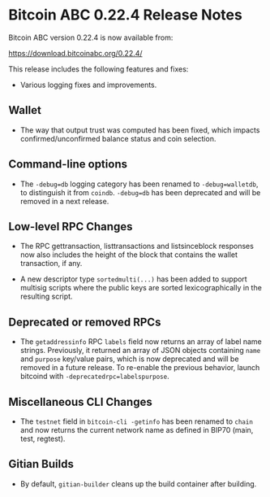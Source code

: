 # Bitcoin ABC 0.22.4 Release Notes

Bitcoin ABC version 0.22.4 is now available from:

  <https://download.bitcoinabc.org/0.22.4/>

This release includes the following features and fixes:
- Various logging fixes and improvements.

Wallet
------
- The way that output trust was computed has been fixed, which impacts
  confirmed/unconfirmed balance status and coin selection.

Command-line options
--------------------
- The `-debug=db` logging category has been renamed to `-debug=walletdb`,
  to distinguish it from `coindb`. `-debug=db` has been deprecated and will
  be removed in a next release.

Low-level RPC Changes
---------------------
- The RPC gettransaction, listtransactions and listsinceblock responses now also
  includes the height of the block that contains the wallet transaction, if any.

- A new descriptor type `sortedmulti(...)` has been added to support multisig scripts
  where the public keys are sorted lexicographically in the resulting script.

Deprecated or removed RPCs
--------------------------
- The `getaddressinfo` RPC `labels` field now returns an array of label name
  strings. Previously, it returned an array of JSON objects containing `name` and
  `purpose` key/value pairs, which is now deprecated and will be removed in a future
  release. To re-enable the previous behavior, launch bitcoind with
  `-deprecatedrpc=labelspurpose`.

Miscellaneous CLI Changes
-------------------------
- The `testnet` field in `bitcoin-cli -getinfo` has been renamed to `chain` and
  now returns the current network name as defined in BIP70 (main, test, regtest).

Gitian Builds
-------------
- By default, `gitian-builder` cleans up the build container after building.
